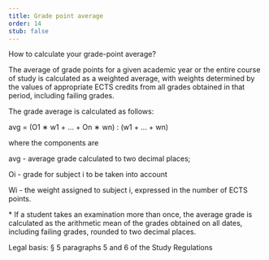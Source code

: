 ```yaml
---
title: Grade point average
order: 14
stub: false
---
```

How to calculate your grade-point average?

The average of grade points for a given academic year or the entire course of study is calculated as a weighted average, with weights determined by the values of appropriate ECTS credits from all grades obtained in that period, including failing grades.

The grade average is calculated as follows:

avg = (O1 ∗ w1 + ... + On ∗ wn) : (w1 + ... + wn)

where the components are

avg - average grade calculated to two decimal places;

Oi - grade for subject i to be taken into account

Wi - the weight assigned to subject i, expressed in the number of ECTS points.

\* If a student takes an examination more than once, the average grade is calculated as the arithmetic mean of the grades obtained on all dates, including failing grades, rounded to two decimal places. 

Legal basis: § 5 paragraphs 5 and 6 of the Study Regulations